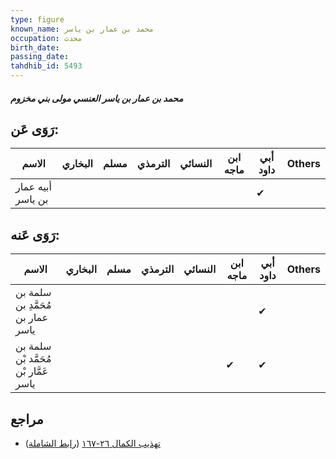 ```yaml
---
type: figure
known_name: محمد بن عمار بن ياسر
occupation: محدث
birth_date:
passing_date:
tahdhib_id: 5493
---
```

##### محمد بن عمار بن ياسر العنسي مولى بني مخزوم

## رَوَى عَن:
| الاسم             | البخاري | مسلم | الترمذي | النسائي | ابن ماجه | أبي داود | Others |
| ----------------- | ------- | ---- | ------- | ------- | -------- | -------- | ------ |
| أبيه عمار بن ياسر |         |      |         |         |          | ✔        |        |
## رَوَى عَنه:
| الاسم                                 | البخاري | مسلم | الترمذي | النسائي | ابن ماجه | أبي داود | Others |
| ------------------------------------- | ------- | ---- | ------- | ------- | -------- | -------- | ------ |
| سلمة بن مُحَمَّدِ بن عمار بن ياسر     |         |      |         |         |          | ✔        |        |
| سلمة بن مُحَمَّد بْن عَمَّار بْن ياسر |         |      |         |         | ✔        | ✔        |        |
## مراجع
- [تهذيب الكمال ٢٦-١٦٧](obsidian://open?vault=Tahdhib-al-Kamal&file=Figures/٥٤٩٣-محمد%20بن%20عمار%20بن%20ياسر%20العنسي%20مولى%20بني%20مخزوم) ([رابط الشاملة](https://shamela.ws/book/3722/13915))